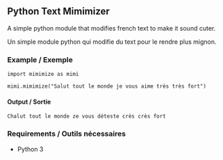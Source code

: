 ## Python Text Mimimizer

A simple python module that modifies french text to make it sound cuter.

Un simple module python qui modifie du text pour le rendre plus mignon.

### Example / Exemple

```python3
import mimimize as mimi

mimi.mimimize("Salut tout le monde je vous aime très très fort")
```
#### Output / Sortie
```Chalut tout le monde ze vous déteste crès crès fort```

### Requirements / Outils nécessaires
- Python 3
